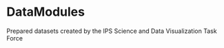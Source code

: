 DataModules
===========

Prepared datasets created by the IPS Science and Data Visualization Task Force
